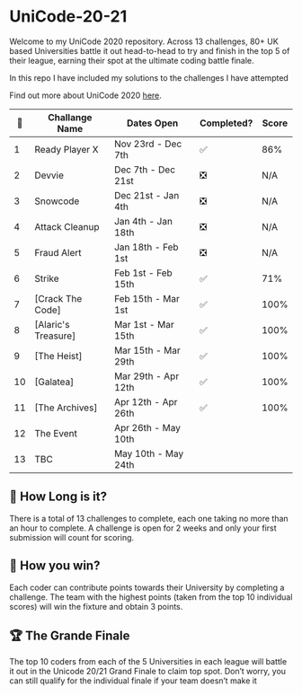 # UniCode-20-21

Welcome to my UniCode 2020 repository. 
Across 13 challenges, 80+ UK based Universities battle it out head-to-head to try and finish in the top 5 of their league, earning their spot at the ultimate coding battle finale.

In this repo I have included my solutions to the challenges I have attempted

Find out more about UniCode 2020 [here](https://www.showcode.io/unicode/).


:pencil: | Challange Name       | Dates Open          | Completed?                    | Score | 
---------|----------------------|---------------------|-------------------------------|-------|
1        | Ready Player X       | Nov 23rd - Dec 7th  | :white_check_mark:            |  86%  | 
2        | Devvie               | Dec 7th - Dec 21st  | :negative_squared_cross_mark: |  N/A  | 
3        | Snowcode             | Dec 21st - Jan 4th  | :negative_squared_cross_mark: |  N/A  | 
4        | Attack Cleanup       | Jan 4th - Jan 18th  | :negative_squared_cross_mark: |  N/A  | 
5        | Fraud Alert          | Jan 18th - Feb 1st  | :negative_squared_cross_mark: |  N/A  | 
6        | Strike               | Feb 1st - Feb 15th  | :white_check_mark:            |  71%  | 
7        | [Crack The Code]     | Feb 15th - Mar 1st  | :white_check_mark:            |  100% | 
8        | [Alaric's Treasure]  | Mar 1st - Mar 15th  | :white_check_mark:            |  100% | 
9        | [The Heist]          | Mar 15th - Mar 29th | :white_check_mark:            |  100% | 
10       | [Galatea]            | Mar 29th - Apr 12th | :white_check_mark:            |  100% | 
11       | [The Archives]       | Apr 12th - Apr 26th | :white_check_mark:            |  100% | 
12       | The Event            | Apr 26th - May 10th |                               |       | 
13       | TBC                  | May 10th - May 24th |                               |       | 




## :red_car:  How Long is it?

There is a total of 13 challenges to complete, each one taking no more than an hour to complete. 
A challenge is open for 2 weeks and only your first submission will count for scoring.

## :rocket:  How you win?

Each coder can contribute points towards their University by completing a challenge. 
The team with the highest points (taken from the top 10 individual scores) will win the fixture and obtain 3 points.

## :trophy: The Grande Finale

The top 10 coders from each of the 5 Universities in each league will battle it out in the Unicode 20/21 Grand Finale to claim top spot.
Don’t worry, you can still qualify for the individual finale if your team doesn’t make it


[7]:https://github.com/moh-patel/Unicode2020-21/tree/main/Crack_The_Code
[8]:https://github.com/moh-patel/Unicode2020-21/tree/main/Alarics_Treasure
[9]:https://github.com/moh-patel/Unicode2020-21/tree/main/The_Heist
[10]:https://github.com/moh-patel/Unicode2020-21/tree/main/Galatea
[11]:https://github.com/moh-patel/Unicode2020-21/tree/main/The_Archives
